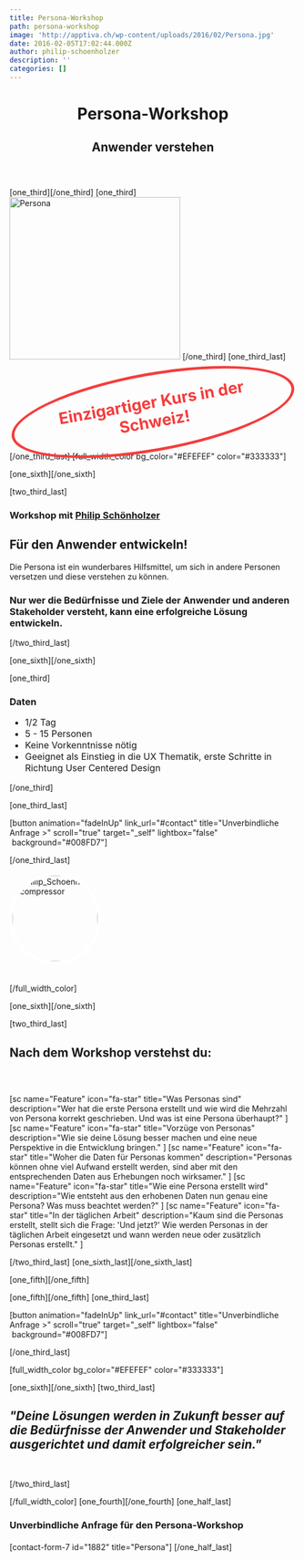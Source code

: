 ```yaml
---
title: Persona-Workshop
path: persona-workshop
image: 'http://apptiva.ch/wp-content/uploads/2016/02/Persona.jpg'
date: 2016-02-05T17:02:44.000Z
author: philip-schoenholzer
description: ''
categories: []
---
```


<h1 style="text-align: center;">Persona-Workshop</h1>
<h2 style="text-align: center; padding-top: 0px; padding-bottom: 40px;">Anwender verstehen</h2>
[one_third][/one_third]
[one_third]
<img src="http://apptiva.ch/wp-content/uploads/2016/02/Persona-300x285.jpg" alt="Persona" width="300" height="285" class="aligncenter wp-image-1834 size-medium" />
[/one_third]
[one_third_last]
<div style="transform: rotate(-10deg); border: 5px solid hsl(0, 90%, 60%); border-radius: 50%; padding: 30px; margin-top: 20px;">
<h2 style="color: hsl(0, 90%, 60%); display: inline-block; text-align: center; font-size: 28px; padding: 0; margin: 0;">Einzigartiger Kurs in der Schweiz!</h2>
</div>
[/one_third_last]
[full_width_color bg_color="#EFEFEF" color="#333333"]

[one_sixth][/one_sixth]

[two_third_last]
<h3 style="margin-bottom: 10px;">Workshop mit <a href="http://apptiva.ch/philip-schoenholzer/">Philip Schönholzer</a></h3>
<h2 style="padding-top: 0;">Für den Anwender entwickeln!</h2>
Die Persona ist ein wunderbares Hilfsmittel, um sich in andere Personen versetzen und diese verstehen zu können.
<h3 style="padding-top: 0;">Nur wer die Bedürfnisse und Ziele der Anwender und anderen Stakeholder versteht, kann eine erfolgreiche Lösung entwickeln.</h3>
[/two_third_last]

[one_sixth][/one_sixth]

[one_third]
<h3 style="padding-top: 0;">Daten</h3>
<ul style="font-size: 16px;">
	<li>1/2 Tag</li>
	<li>5 - 15 Personen</li>
	<li>Keine Vorkenntnisse nötig</li>
	<li>Geeignet als Einstieg in die UX Thematik, erste Schritte in Richtung User Centered Design</li>
</ul>
[/one_third]

[one_third_last]

[button animation="fadeInUp" link_url="#contact" title="Unverbindliche Anfrage &gt;" scroll="true" target="_self" lightbox="false"  background="#008FD7"]

[/one_third_last]

<img style="border: 5px solid #fff; border-radius: 50%; margin-bottom: 20px;" src="http://apptiva.ch/wp-content/uploads/2016/02/Philip_Schoenholzer-compressor-150x150.jpg" alt="Philip_Schoenholzer-compressor" width="150" height="150" class="size-thumbnail wp-image-1950 aligncenter" />

[/full_width_color]

[one_sixth][/one_sixth]

[two_third_last]
<h2 style="margin-bottom: 60px;">Nach dem Workshop verstehst du:</h2>
[sc name="Feature" icon="fa-star" title="Was Personas sind" description="Wer hat die erste Persona erstellt und wie wird die Mehrzahl von Persona korrekt geschrieben. Und was ist eine Persona überhaupt?" ]
[sc name="Feature" icon="fa-star" title="Vorzüge von Personas" description="Wie sie deine Lösung besser machen und eine neue Perspektive in die Entwicklung bringen." ]
[sc name="Feature" icon="fa-star" title="Woher die Daten für Personas kommen" description="Personas können ohne viel Aufwand erstellt werden, sind aber mit den entsprechenden Daten aus Erhebungen noch wirksamer." ]
[sc name="Feature" icon="fa-star" title="Wie eine Persona erstellt wird" description="Wie entsteht aus den erhobenen Daten nun genau eine Persona? Was muss beachtet werden?" ]
[sc name="Feature" icon="fa-star" title="In der täglichen Arbeit" description="Kaum sind die Personas erstellt, stellt sich die Frage: 'Und jetzt?' Wie werden Personas in der täglichen Arbeit eingesetzt und wann werden neue oder zusätzlich Personas erstellt." ]

[/two_third_last]
[one_sixth_last][/one_sixth_last]

[one_fifth][/one_fifth]

[one_fifth][/one_fifth]
[one_third_last]

[button animation="fadeInUp" link_url="#contact" title="Unverbindliche Anfrage &gt;" scroll="true" target="_self" lightbox="false"  background="#008FD7"]

[/one_third_last]

[full_width_color bg_color="#EFEFEF" color="#333333"]

[one_sixth][/one_sixth]
[two_third_last]
<div id="contact"></div>
<h2 style="font-style: italic;">"Deine Lösungen werden in Zukunft besser auf die Bedürfnisse der Anwender und Stakeholder ausgerichtet und damit erfolgreicher sein."</h2>
&nbsp;

[/two_third_last]

[/full_width_color]
[one_fourth][/one_fourth]
[one_half_last]
<h3 style="margin-bottom: 20px;">Unverbindliche Anfrage für den Persona-Workshop</h3>
[contact-form-7 id="1882" title="Persona"]
[/one_half_last]